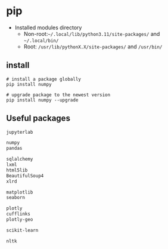 # pip

- Installed modules directory
  - Non-root:`~/.local/lib/python3.11/site-packages/` and `~/.local/bin/`
  - Root: `/usr/lib/pythonX.X/site-packages/` and `/usr/bin/`

## install

```shell
# install a package globally
pip install numpy

# upgrade package to the newest version
pip install numpy --upgrade
```

## Useful packages

```txt
jupyterlab

numpy
pandas

sqlalchemy
lxml
html5lib
BeautifulSoup4
xlrd

matplotlib
seaborn

plotly
cufflinks
plotly-geo

scikit-learn

nltk
```
